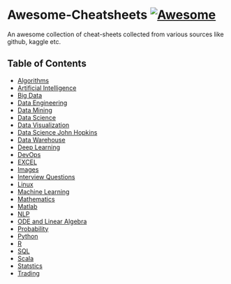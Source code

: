 # Awesome-Cheatsheets [![Awesome](https://awesome.re/badge.svg)](https://awesome.re)

An awesome collection of cheat-sheets collected from various sources like github, kaggle etc.


## Table of Contents
- [Algorithms](https://github.com/sachans/Awesome-Cheatsheets/tree/master/Algorithms)
- [Artificial Intelligence](https://github.com/sachans/Awesome-Cheatsheets/tree/master/Artificial%20Intelligence)
- [Big Data](https://github.com/sachans/Awesome-Cheatsheets/tree/master/Big%20Data)
- [Data Engineering](https://github.com/sachans/Awesome-Cheatsheets/tree/master/Data%20Engineering)
- [Data Mining](https://github.com/sachans/Awesome-Cheatsheets/tree/master/Data%20Mining)
- [Data Science](https://github.com/sachans/Awesome-Cheatsheets/tree/master/Data%20Science)
- [Data Visualization](https://github.com/sachans/Awesome-Cheatsheets/tree/master/Data%20Visualization)
- [Data Science John Hopkins](https://github.com/sachans/Awesome-Cheatsheets/tree/master/CheatSheets_john_hopkins)
- [Data Warehouse](https://github.com/sachans/Awesome-Cheatsheets/tree/master/Data%20Warehouse)
- [Deep Learning]()
- [DevOps]()
- [EXCEL](Excel/)
- [Images]()
- [Interview Questions]()
- [Linux]()
- [Machine Learning]()
- [Mathematics]()
- [Matlab]()
- [NLP]()
- [ODE and Linear Algebra]()
- [Probability]()
- [Python](https://github.com/sachans/Awesome-Cheatsheets/tree/master/Python)
- [R](https://github.com/sachans/Awesome-Cheatsheets/tree/master/R)
- [SQL]()
- [Scala]()
- [Statstics]()
- [Trading]()



  
  



